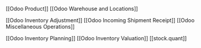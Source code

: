 [[Odoo Product]]
[[Odoo Warehouse and Locations]]


[[Odoo Inventory Adjustment]]
[[Odoo Incoming Shipment Receipt]]
[[Odoo Miscellaneous Operations]]

[[Odoo Inventory Planning]]
[[Odoo Inventory Valuation]]
[[stock.quant]]
